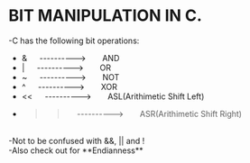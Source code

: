 # BIT MANIPULATION IN C.
-C has the following bit operations:<br>
* & &ensp;&ensp;    ----------> &ensp;&ensp;&ensp; AND<br>
* | &ensp;&ensp;    ----------> &ensp;&ensp;&ensp; OR<br>
* ~ &ensp;&ensp;    ----------> &ensp;&ensp;&ensp; NOT<br>
* ^ &ensp;&ensp;    ----------> &ensp;&ensp;&ensp; XOR<br>
* << &ensp;&ensp;    ----------> &ensp;&ensp;&ensp; ASL(Arithimetic Shift Left)<br>
* >> &ensp;&ensp;    ----------> &ensp;&ensp;&ensp; ASR(Arithimetic Shift Right)<br>
<br>
-Not to be confused with &&, || and !
<br>
-Also check out for **Endianness**
